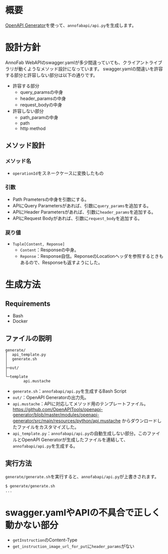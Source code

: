 # 概要
[OpenAPI Generator](https://github.com/OpenAPITools/openapi-generator)を使って、`annofabapi/api.py`を生成します。


# 設計方針
AnnoFab WebAPIのswagger.yamlが多少間違っていても、クライアントライブラリが動くようなメソッド設計になっています。
swagger.yamlの間違いを許容する部分と許容しない部分は以下の通りです。

* 許容する部分
    * query_paramsの中身
    * header_paramsの中身
    * request_bodyの中身
* 許容しない部分
    * path_paramの中身
    * path
    * http method


## メソッド設計
### メソッド名
* `operationId`をスネークケースに変換したもの

### 引数
* Path Prametersの中身を引数にする。
* APIにQuery Parametersがあれば、引数に`query_params`を追加する。
* APIにHeader Parametersがあれば、引数に`header_params`を追加する。
* APIにRequest Bodyがあれば、引数に`request_body`を追加する。

### 戻り値
* `Tuple[Content, Reponse]`
    * `Content`：Responseの中身。
    * `Reponse`：Response自信。ReponseのLocationヘッダを参照するときもあるので、Responseも返すようにした。


# 生成方法

## Requirements
* Bash
* Docker

## ファイルの説明

```
generate/
│  api_template.py
│  generate.sh
│
├─out/
│  
└─template
        api.mustache

```

* `generate.sh`：`annofabapi/api.py`を生成するBash Script
* `out/`：OpenAPI Generatorの出力先。
* `api.mustache`：APIに対応してメソッド用のテンプレートファイル。https://github.com/OpenAPITools/openapi-generator/blob/master/modules/openapi-generator/src/main/resources/python/api.mustache からダウンロードしたファイルをカスタマイズした。
* `api_template.py`：`annofabapi/api.py`の自動生成しない部分。このファイルとOpenAPI Generatorが生成したファイルを連結して、`annofabapi/api.py`を生成する。

## 実行方法

`generate/generate.sh`を実行すると、`annofabapi/api.py`が上書きされます。

```bash
$ generate/generate.sh
...
```


# swagger.yamlやAPIの不具合で正しく動かない部分

* `getInstruction`のContent-Type
* `get_instruction_image_url_for_put`に`header_params`がない

